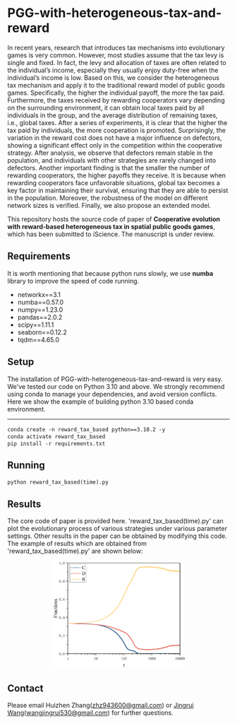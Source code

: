 

# PGG-with-heterogeneous-tax-and-reward
In recent years, research that introduces tax mechanisms into evolutionary games is very common. However, most studies assume that the tax levy is single and fixed. In fact, the levy and allocation of taxes are often related to the individual’s income, especially they usually enjoy duty-free when the individual’s income is low. Based on this, we consider the heterogeneous tax mechanism and apply it to the traditional reward model of public goods games. Specifically, the higher the individual payoff, the more the tax paid. Furthermore, the taxes received by rewarding cooperators vary depending on the surrounding environment, it can obtain local taxes paid by all individuals in the group, and the average distribution of remaining taxes, i.e., global taxes. After a series of experiments, it is clear that the higher the tax paid by individuals, the more cooperation is promoted. Surprisingly, the variation in the reward cost does not have a major influence on defectors, showing a significant effect only in the competition within the cooperative strategy. After analysis, we observe that defectors remain stable in the population, and individuals with other strategies are rarely changed into defectors. Another important finding is that the smaller the number of rewarding cooperators, the higher payoffs they receive. It is because when rewarding cooperators face unfavorable situations, global tax becomes a key factor in maintaining their survival, ensuring that they are able to persist in the population. Moreover, the robustness of the model on different network sizes is verified. Finally, we also propose an extended model.

This repository hosts the source code of paper of **Cooperative evolution with reward-based heterogeneous tax in spatial public goods games**, which has been submitted to iScience. The manuscript is under review.

## Requirements
It is worth mentioning that because python runs slowly, we use **numba** library to improve the speed of code running.
* networkx==3.1
* numba==0.57.0
* numpy==1.23.0
* pandas==2.0.2
* scipy==1.11.1
* seaborn==0.12.2
* tqdm==4.65.0

## Setup
The installation of PGG-with-heterogeneous-tax-and-reward is very easy. We've tested our code on Python 3.10 and above. We strongly recommend using conda to manage your dependencies, and avoid version conflicts. Here we show the example of building python 3.10 based conda environment.
****
```
conda create -n reward_tax_based python==3.10.2 -y
conda activate reward_tax_based
pip install -r requirements.txt
```

## Running
```
python reward_tax_based(time).py
```

## Results
The core code of paper is provided here. 'reward_tax_based(time).py' can plot the evolutionary process of various strategies under various parameter settings. Other results in the paper can be obtained by modifying this code. The example  of  results which are obtained from 'reward_tax_based(time).py' are shown below:

<center><img src="img/picture.jpg" width="60%"></center>

## Contact
Please email Huizhen Zhang(zhz943600@gmail.com) or [Jingrui Wang](https://scholar.google.com/citations?user=oiu-yTYAAAAJ&hl=en)(wangjingrui530@gmail.com)  for further questions.
